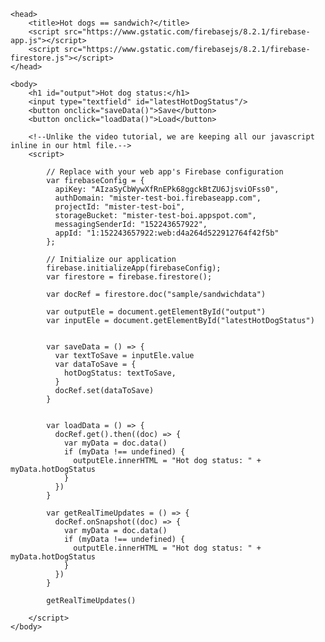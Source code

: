 <!--

Agenda:
0. House Keeping: Cover any issues / concerns for the course.
0.5. Please ask questions
  - I know it is review but please ask questions
1. Databases in general
  - store data
  - not unfamiliar with them even if we haven't used one ourselves
  - Relational 
    - excel sheets of student, classes analogy
  - Document Store
    - use this at work with new clients
    - i can set up rules (is_deleted)
2. Firestore
  - explain Firebase vs Firestore
    - Firebase is a Google product that has lots of features
    - Firestore is a feature
    - Old firebase database
      {
        favoriteNum: 2,
        users: {
          user1: {
            name: 'Joshua',
            occupation: 'Web dev',
          },
          user2: {
            name: 'David',
            occupation: 'Wizard',
          }
        },
        favoriteBook: 'A Cactus: Who they are and where they are going',
      }
    - New Firestore
2.5 Review a Promise

      var roomIsClean = true

      var promiseToCleanRoom = () => {
        return new Promise((resolve, reject) => {

          if (roomIsClean) {
            resolve("Good work!")
          } else {
            reject("Room isn't clean yet...")
          }

        })
      }
      
      promiseToCleanRoom()
        .then((val) => {
          console.log(val)
        })
        .catch((val) => {
          console.log(val)
        })

3. Create a new project in Firebase
  - go slowly and allow for questions
4. Copy and Paste Hot Dog app and go over it


-->


<!DOCTYPE html>
<html>

    <head>
        <title>Hot dogs == sandwich?</title>
        <script src="https://www.gstatic.com/firebasejs/8.2.1/firebase-app.js"></script>
        <script src="https://www.gstatic.com/firebasejs/8.2.1/firebase-firestore.js"></script>
    </head>

    <body>
        <h1 id="output">Hot dog status:</h1>
        <input type="textfield" id="latestHotDogStatus"/>
        <button onclick="saveData()">Save</button>
        <button onclick="loadData()">Load</button>

        <!--Unlike the video tutorial, we are keeping all our javascript inline in our html file.-->
        <script>

            // Replace with your web app's Firebase configuration
            var firebaseConfig = {
              apiKey: "AIzaSyCbWywXfRnEPk68ggckBtZU6JjsviOFss0",
              authDomain: "mister-test-boi.firebaseapp.com",
              projectId: "mister-test-boi",
              storageBucket: "mister-test-boi.appspot.com",
              messagingSenderId: "152243657922",
              appId: "1:152243657922:web:d4a264d522912764f42f5b"
            };

            // Initialize our application
            firebase.initializeApp(firebaseConfig);
            var firestore = firebase.firestore();

            var docRef = firestore.doc("sample/sandwichdata")

            var outputEle = document.getElementById("output")
            var inputEle = document.getElementById("latestHotDogStatus")


            var saveData = () => {
              var textToSave = inputEle.value
              var dataToSave = {
                hotDogStatus: textToSave,
              }
              docRef.set(dataToSave)
            }


            var loadData = () => {
              docRef.get().then((doc) => {
                var myData = doc.data()
                if (myData !== undefined) {
                  outputEle.innerHTML = "Hot dog status: " + myData.hotDogStatus
                }
              })
            }

            var getRealTimeUpdates = () => {
              docRef.onSnapshot((doc) => {
                var myData = doc.data()
                if (myData !== undefined) {
                  outputEle.innerHTML = "Hot dog status: " + myData.hotDogStatus
                }
              })
            }

            getRealTimeUpdates()
            
        </script>
    </body>
</html>